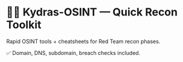 # 🕵️‍♂️ Kydras-OSINT — Quick Recon Toolkit

Rapid OSINT tools + cheatsheets for Red Team recon phases.

✅ Domain, DNS, subdomain, breach checks included.
